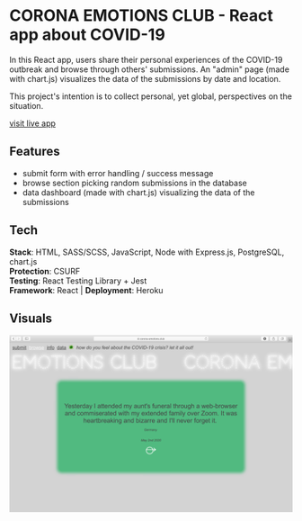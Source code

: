 # CORONA EMOTIONS CLUB - React app about COVID-19

In this React app, users share their personal experiences of the COVID-19 outbreak and browse through others' submissions. An "admin" page (made with chart.js) visualizes the data of the submissions by date and location. <br />

This project's intention is to collect personal, yet global, perspectives on the situation.

[visit live app](https://corona-emotions.club)

## Features

-   submit form with error handling / success message
-   browse section picking random submissions in the database
-   data dashboard (made with chart.js) visualizing the data of the submissions

## Tech

**Stack**: HTML, SASS/SCSS, JavaScript, Node with Express.js, PostgreSQL, chart.js <br />
**Protection**: CSURF <br />
**Testing**: React Testing Library + Jest <br />
**Framework**: React | **Deployment**: Heroku

## Visuals

![screenshot](readMe/screenshot_1.png)
